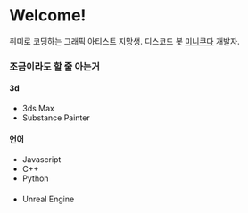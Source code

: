 # Welcome!
취미로 코딩하는 그래픽 아티스트 지망생.
디스코드 봇 [미니쿠다](https://discord.com/application-directory/595258464729825290) 개발자.
### 조금이라도 할 줄 아는거
#### 3d
- 3ds Max
- Substance Painter
#### 언어
- Javascript
- C++
- Python
#### 
- Unreal Engine
